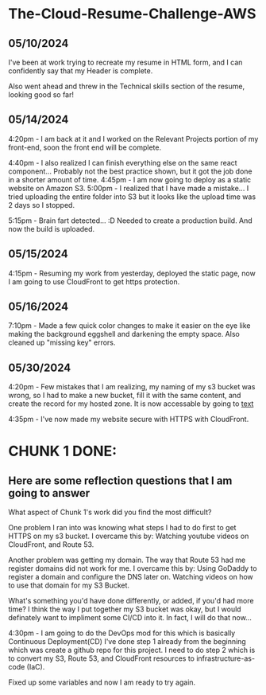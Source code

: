 # The-Cloud-Resume-Challenge-AWS

## 05/10/2024
I've been at work trying to recreate my resume in HTML form, and I can confidently say that my Header is complete.

Also went ahead and threw in the Technical skills section of the resume, looking good so far!

## 05/14/2024
4:20pm - I am back at it and I worked on the Relevant Projects portion of my front-end, soon the front end will be complete.

4:40pm - I also realized I can finish everything else on the same react component... Probably not the best practice shown, but it got the job done in a shorter amount of time.
4:45pm - I am now going to deploy as a static website on Amazon S3.
5:00pm - I realized that I have made a mistake... I tried uploading the entire folder into S3 but it looks like the upload time was 2 days so I stopped.

5:15pm - Brain fart detected... :D Needed to create a production build. And now the build is uploaded.

## 05/15/2024

4:15pm - Resuming my work from yesterday, deployed the static page, now I am going to use CloudFront to get https protection.

## 05/16/2024

7:10pm - Made a few quick color changes to make it easier on the eye like making the background eggshell and darkening the empty space. Also cleaned up "missing key" errors.

## 05/30/2024
4:20pm - Few mistakes that I am realizing, my naming of my s3 bucket was wrong, so I had to make a new bucket, fill it with the same content, and create the record for my hosted zone. It is now accessable by going to [text](https://s3.joshlaocloudresume.com/)

4:35pm - I've now made my website secure with HTTPS with CloudFront.


# CHUNK 1 DONE:
## Here are some reflection questions that I am going to answer

What aspect of Chunk 1's work did you find the most difficult?

One problem I ran into was knowing what steps I had to do first to get HTTPS on my s3 bucket.
I overcame this by:
Watching youtube videos on CloudFront, and Route 53.

Another problem was getting my domain. The way that Route 53 had me register domains did not work for me.
I overcame this by:
Using GoDaddy to register a domain and configure the DNS later on.
Watching videos on how to use that domain for my S3 Bucket.

What's something you'd have done differently, or added, if you'd had more time?
I think the way I put together my S3 bucket was okay, but I would definately want to impliment some CI/CD into it.
In fact, I will do that now...

4:30pm - I am going to do the DevOps mod for this which is basically Continuous Deployment(CD)
I've done step 1 already from the beginning which was create a github repo for this project.
I need to do step 2 which is to convert my S3, Route 53, and CloudFront resources to infrastructure-as-code (IaC).

Fixed up some variables and now I am ready to try again.